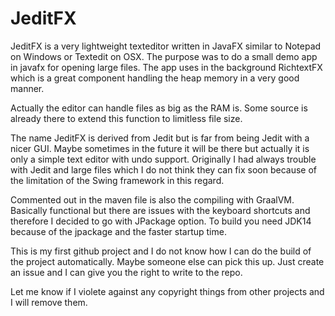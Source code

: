 # JeditFX
JeditFX is a very lightweight texteditor written in JavaFX similar to Notepad on Windows or Textedit on OSX.
The purpose was to do a small demo app in javafx for opening large files.
The app uses in the background RichtextFX which is a great component handling the heap memory in a very good manner.

Actually the editor can handle files as big as the RAM is. Some source is already there to extend this function to limitless file size. 

The name JeditFX is derived from Jedit but is far from being Jedit with a nicer GUI. Maybe sometimes in the future it will be there but actually it is only a simple text editor with undo support. Originally I had always trouble with Jedit and large files which I do not think they can fix soon because of the limitation of the Swing framework in this regard.

Commented out in the maven file is also the compiling with GraalVM. Basically functional but there are issues with the keyboard shortcuts and therefore I decided to go with JPackage option. To build you need JDK14 because of the jpackage and the faster startup time.

This is my first github project and I do not know how I can do the build of the project automatically. Maybe someone else can pick this up. Just create an issue and I can give you the right to write to the repo.

Let me know if I violete against any copyright things from other projects and I will remove them.
